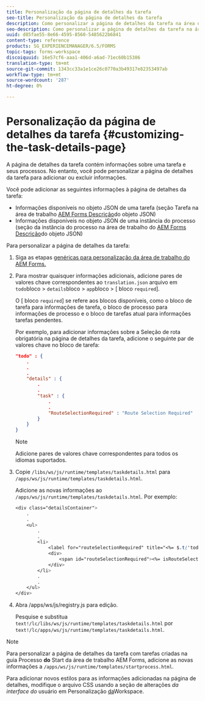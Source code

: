 ```yaml
---
title: Personalização da página de detalhes da tarefa
seo-title: Personalização da página de detalhes da tarefa
description: Como personalizar a página de detalhes da tarefa na área de trabalho de AEM Forms para modificar as informações padrão exibidas sobre uma tarefa.
seo-description: Como personalizar a página de detalhes da tarefa na área de trabalho de AEM Forms para modificar as informações padrão exibidas sobre uma tarefa.
uuid: d85fae55-8e66-4595-8560-5485622b6841
content-type: reference
products: SG_EXPERIENCEMANAGER/6.5/FORMS
topic-tags: forms-workspace
discoiquuid: 16e57cf6-aaa1-406d-a6ad-71ec60b15386
translation-type: tm+mt
source-git-commit: 1343cc33a1e1ce26c0770a3b49317e82353497ab
workflow-type: tm+mt
source-wordcount: '287'
ht-degree: 0%

---
```



# Personalização da página de detalhes da tarefa {#customizing-the-task-details-page}

A página de detalhes da tarefa contém informações sobre uma tarefa e seus processos. No entanto, você pode personalizar a página de detalhes da tarefa para adicionar ou excluir informações.

Você pode adicionar as seguintes informações à página de detalhes da tarefa:

* Informações disponíveis no objeto JSON de uma tarefa (seção Tarefa na área de trabalho [AEM Forms Descrição](/help/forms/using/html-workspace-json-object-description.md)do objeto JSON)
* Informações disponíveis no objeto JSON de uma instância do processo (seção da instância do processo na área de trabalho do [AEM Forms Descrição](/help/forms/using/html-workspace-json-object-description.md)do objeto JSON)

Para personalizar a página de detalhes da tarefa:

1. Siga as etapas [genéricas para personalização da área de trabalho do AEM Forms.](/help/forms/using/generic-steps-html-workspace-customization.md)
1. Para mostrar quaisquer informações adicionais, adicione pares de valores chave correspondentes ao `translation.json` arquivo em `todo`bloco > `details`bloco > `app`bloco > [ bloco `required`].

   O [ bloco `required`] se refere aos blocos disponíveis, como o bloco de tarefa para informações de tarefa, o bloco de processo para informações de processo e o bloco de tarefas atual para informações tarefas pendentes.

   Por exemplo, para adicionar informações sobre a Seleção de rota obrigatória na página de detalhes da tarefa, adicione o seguinte par de valores chave no bloco de tarefa:

   ```json
   "todo" : {
       .
       .
       .
       "details" : {
           .
           .
           "task" : {
               .
               .
               "RouteSelectionRequired" : "Route Selection Required"
           }
       }
   }
   ```

   >[!NOTE]
   >
   >Adicione pares de valores chave correspondentes para todos os idiomas suportados.

1. Copie `/libs/ws/js/runtime/templates/taskdetails.html` para `/apps/ws/js/runtime/templates/taskdetails.html`.

   Adicione as novas informações ao `/apps/ws/js/runtime/templates/taskdetails.html`. Por exemplo:

   ```css
   <div class="detailsContainer">
       .
       .
       <ul>
           .
           .
           <li>
               <label for="routeSelectionRequired" title="<%= $.t('todo.details.task.RouteSelectionRequired')%>"><%= $.t('todo.details.task.RouteSelectionRequired')%></label>
               <div>
                   <span id="routeSelectionRequired"><%= isRouteSelectionRequired != null ? isRouteSelectionRequired : ''%></span>
               </div>
           </li>
           .
           .
       </ul>
   </div>
   ```

1. Abra /apps/ws/js/registry.js para edição.

   Pesquise e substitua `text!/lc/libs/ws/js/runtime/templates/taskdetails.html` por `text!/lc/apps/ws/js/runtime/templates/taskdetails.html`.

>[!NOTE]
>
>Para personalizar a página de detalhes da tarefa com tarefas criadas na guia Processo **do** Start da área de trabalho AEM Forms, adicione as novas informações a `/apps/ws/js/runtime/templates/startprocess.html`.
>
>Para adicionar novos estilos para as informações adicionadas na página de detalhes, modifique o arquivo CSS usando a seção de alterações *da interface do* usuário em Personalização [da](changing-locale-user-interface.md)Workspace.
